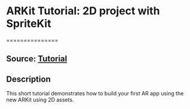 # ARKit Tutorial: 2D project with SpriteKit
===============
## Source: [Tutorial](https://milkcan.io/build-simple-ios-arkit-app/)


## Description
This short tutorial demonstrates how to build your first AR app using the new ARKit using 2D assets.
